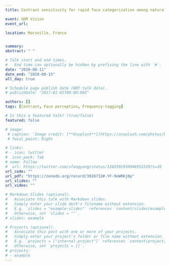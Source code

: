 ```yaml
---
title: Contrast sensitivity for rapid face categorization among natural images

event: GDR Vision
event_url: 

location: Marseille, France


summary: 
abstract: " "

# Talk start and end times.
#   End time can optionally be hidden by prefixing the line with `#`.
date: "2020-08-11"
date_end: "2020-08-15"
all_day: true

# Schedule page publish date (NOT talk date).
# publishDate: "2017-01-01T00:00:00Z"

authors: []
tags: [Contrast, Face perception, Frequency-tagging]

# Is this a featured talk? (true/false)
featured: false

# image:
 # caption: 'Image credit: [**Unsplash**](https://unsplash.com/photos/bzdhc5b3Bxs)'
 # focal_point: Right

# links:
# - icon: twitter
#  icon_pack: fab
# name: Follow
#  url: https://twitter.com/ufangyang/status/1282592950048952320?s=20
url_code: ""
url_pdf: "https://zenodo.org/record/3926732#.YF-9eWRKj0p"
url_slides: ""
url_video: ""

# Markdown Slides (optional).
#   Associate this talk with Markdown slides.
#   Simply enter your slide deck's filename without extension.
#   E.g. `slides = "example-slides"` references `content/slides/example-slides.md`.
#   Otherwise, set `slides = ""`.
# slides: example

# Projects (optional).
#   Associate this post with one or more of your projects.
#   Simply enter your project's folder or file name without extension.
#   E.g. `projects = ["internal-project"]` references `content/project/deep-learning/index.md`.
#   Otherwise, set `projects = []`.
# projects:
# - example
---
```




